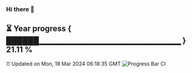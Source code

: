 ### Hi there 👋
⏳ Year progress { ██████▁▁▁▁▁▁▁▁▁▁▁▁▁▁▁▁▁▁▁▁▁▁▁▁ } 21.11 %
---
⏰ Updated on Mon, 18 Mar 2024 06:18:35 GMT
![Progress Bar CI](https://github.com/liununu/liununu/workflows/Progress%20Bar%20CI/badge.svg)
